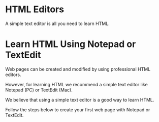 # HTML Editors

A simple text editor is all you need to learn HTML.

# Learn HTML Using Notepad or TextEdit

Web pages can be created and modified by using professional HTML editors.

However, for learning HTML we recommend a simple text editor like Notepad (PC) or TextEdit (Mac).

We believe that using a simple text editor is a good way to learn HTML.

Follow the steps below to create your first web page with Notepad or TextEdit.
